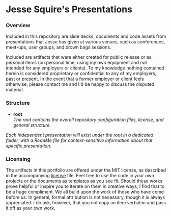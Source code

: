 # Jesse Squire's Presentations #

### Overview ###

Included in this repository are slide decks, documents and code assets from presentations that Jesse has given at various venues, such as conferences, meet-ups, user groups, and brown bags sessions.

Included are artifacts that were either created for public release or as personal items (on personal time, using my own equipment and not intended for any employers or clients).  To my knowledge nothing contained herein is considered proprietary or confidential to any of my employers, past or present.  In the event that a former employer or client feels otherwise, please contact me and I'd be happy to discuss the disputed material.

### Structure ###

* **root**  
_The root contains the overall repository configuration files, license, and general structure._

_Each independent presentation will exist under the root in a dedicated folder, with a ReadMe file for context-sensitive information about that specific presentation._

### Licensing ###
The artifacts in this portfolio are offered under the MIT license, as described in the accompanying [license](./LICENSE "license") file.  Feel free to use the code in your own projects or the documents as templates as you see fit.  Should these works prove helpful or inspire you to iterate on them in creative ways, I find that to be a huge compliment.  We all build upon the work of those who have come before us.  In general, formal attribution is not necessary, though it is always appreciated.  I do ask, however, that you not copy an item verbatim and pass it off as your own work.
